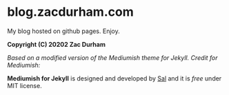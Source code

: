 # blog.zacdurham.com
My blog hosted on github pages. Enjoy.

**Copyright (C) 20202 Zac Durham**

_Based on a modified version of the Mediumish theme for Jekyll. Credit for Mediumish:_

**Mediumish for Jekyll** is designed and developed by [Sal](https://www.wowthemes.net) and it is *free* under MIT license.
